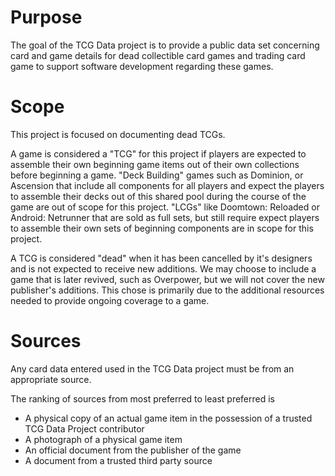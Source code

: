 # Purpose
The goal of the TCG Data project is to provide a public data set concerning card and game details for dead collectible card games and trading card game to support software development regarding these games.


# Scope
This project is focused on documenting dead TCGs.  

A game is considered a "TCG" for this project if players are expected to assemble their own beginning game items out of their own collections before beginning a game.  "Deck Building" games such as Dominion, or Ascension that include all components for all players and expect the players to assemble their decks out of this shared pool during the course of the game are out of scope for this project. "LCGs" like Doomtown: Reloaded or Android: Netrunner that are sold as full sets, but still require expect players to assemble their own sets of beginning components are in scope for this project.

A TCG is considered "dead" when it has been cancelled by it's designers and is not expected to receive new additions.  We may choose to include a game that is later revived, such as Overpower, but we will not cover the new publisher's additions.  This chose is primarily due to the additional resources needed to provide ongoing coverage to a game.


# Sources
Any card data entered used in the TCG Data project must be from an appropriate source.

The ranking of sources from most preferred to least preferred is
* A physical copy of an actual game item in the possession of a trusted TCG Data Project contributor
* A photograph of a physical game item
* An official document from the publisher of the game
* A document from a trusted third party source